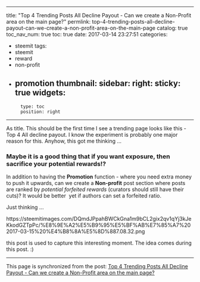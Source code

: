
---
title: "Top 4 Trending Posts All Decline Payout - Can we create a Non-Profit area on the main page?"
permlink: top-4-trending-posts-all-decline-payout-can-we-create-a-non-profit-area-on-the-main-page
catalog: true
toc_nav_num: true
toc: true
date: 2017-03-14 23:27:51
categories:
- steemit
tags:
- steemit
- reward
- non-profit
- promotion
thumbnail: 
sidebar:
    right:
        sticky: true
widgets:
    -
        type: toc
        position: right
---


<html>
<p>As title. This should be the first time I see a trending page looks like this - Top 4 All decline payout. I know the experiment is probably one major reason for this. Anyhow, this got me thinking ...</p>
<h3>Maybe it is a good thing that if you want exposure, then sacrifice your potential rewards!?&nbsp;</h3>
<p>In addition to having the <strong>Promotion</strong> function - where you need extra money to push it upwards, can we create a <strong>Non-profit</strong> post section where posts are ranked by <em>potential forfeited rewards</em> (curators should still have their cuts)? It would be better &nbsp;yet if authors can set a forfeited ratio.</p>
<p>Just thinking ...&nbsp;</p>
<p>https://steemitimages.com/DQmdJPpahBWCkGna1m9bCL2gix2qv1qYj3kJeKkodGZTpPc/%E8%9E%A2%E5%B9%95%E5%BF%AB%E7%85%A7%202017-03-15%20%E4%B8%8A%E5%8D%887.08.32.png</p>
<p>this post is used to capture this interesting moment. The idea comes during this post. :)</p>
</html>

- - -

This page is synchronized from the post: [Top 4 Trending Posts All Decline Payout - Can we create a Non-Profit area on the main page?](https://steemit.com/@deanliu/top-4-trending-posts-all-decline-payout-can-we-create-a-non-profit-area-on-the-main-page)
